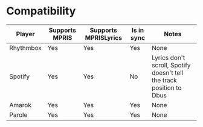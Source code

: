 # Compatibility

| Player | Supports MPRIS | Supports MPRISLyrics | Is in sync | Notes |
|---|---|---|---|---|
| Rhythmbox | Yes | Yes | Yes | None |
| Spotify | Yes | Yes | No | Lyrics don't scroll, Spotify doesn't tell the track position to Dbus |
| Amarok | Yes | Yes | Yes | None |
| Parole | Yes | Yes | Yes | None |